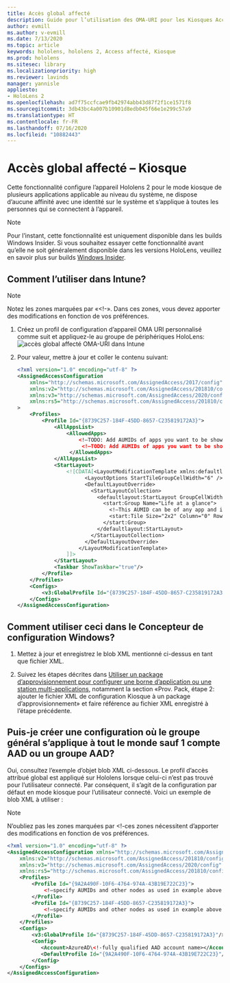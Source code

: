 ```yaml
---
title: Accès global affecté
description: Guide pour l’utilisation des OMA-URI pour les Kiosques Accès affecté
author: evmill
ms.author: v-evmill
ms.date: 7/13/2020
ms.topic: article
keywords: hololens, hololens 2, Access affecté, Kiosque
ms.prod: hololens
ms.sitesec: library
ms.localizationpriority: high
ms.reviewer: lavinds
manager: yannisle
appliesto:
- HoloLens 2
ms.openlocfilehash: ad7f75ccfcae9fb42974abb43d87f2f1ce1571f8
ms.sourcegitcommit: 3db43bc4a007b10901d8edb045f66e1e299c57a9
ms.translationtype: HT
ms.contentlocale: fr-FR
ms.lasthandoff: 07/16/2020
ms.locfileid: "10882443"
---
```

# Accès global affecté – Kiosque

Cette fonctionnalité configure l’appareil Hololens 2 pour le mode kiosque de plusieurs applications applicable au niveau du système, ne dispose d’aucune affinité avec une identité sur le système et s’applique à toutes les personnes qui se connectent à l’appareil. 

> [!NOTE]
> Pour l’instant, cette fonctionnalité est uniquement disponible dans les builds Windows Insider. Si vous souhaitez essayer cette fonctionnalité avant qu’elle ne soit généralement disponible dans les versions HoloLens, veuillez en savoir plus sur builds [Windows Insider](hololens-insider.md).
 
## Comment l’utiliser dans Intune? 

> [!NOTE]
> Notez les zones marquées par «<!-». Dans ces zones, vous devez apporter des modifications en fonction de vos préférences. 

1.  Créez un profil de configuration d’appareil OMA URI personnalisé comme suit et appliquez-le au groupe de périphériques HoloLens: ![accès global affecté OMA-URI dans Intune](images/global-assigned-access-omauri.png)

2.  Pour valeur, mettre à jour et coller le contenu suivant: 

    ```xml
    <?xml version="1.0" encoding="utf-8" ?> 
    <AssignedAccessConfiguration 
        xmlns="http://schemas.microsoft.com/AssignedAccess/2017/config" 
        xmlns:v2="http://schemas.microsoft.com/AssignedAccess/201810/config" 
        xmlns:v3="http://schemas.microsoft.com/AssignedAccess/2020/config" 
        xmlns:rs5="http://schemas.microsoft.com/AssignedAccess/201810/config" 
    > 
        <Profiles> 
            <Profile Id="{8739C257-184F-45DD-8657-C235819172A3}"> 
                <AllAppsList> 
                    <AllowedApps>                     
                        <!—TODO: Add AUMIDs of apps you want to be shown here, e.g. <App AppUserModelId="Microsoft.MicrosoftEdge_8wekyb3d8bbwe!MicrosoftEdge" rs5:AutoLaunch=”true” /> --> 
                         <!—TODO: Add AUMIDs of apps you want to be shown here, e.g. <App AppUserModelId="Microsoft.settingn_8wekyb3d8bbwe!MicrosoftEdge" /> --> 
                     </AllowedApps> 
                </AllAppsList> 
                <StartLayout> 
                    <![CDATA[<LayoutModificationTemplate xmlns:defaultlayout="http://schemas.microsoft.com/Start/2014/FullDefaultLayout" xmlns:start="http://schemas.microsoft.com/Start/2014/StartLayout" Version="1" xmlns="http://schemas.microsoft.com/Start/2014/LayoutModification"> 
                          <LayoutOptions StartTileGroupCellWidth="6" /> 
                          <DefaultLayoutOverride> 
                            <StartLayoutCollection> 
                              <defaultlayout:StartLayout GroupCellWidth="6"> 
                                <start:Group Name="Life at a glance"> 
                                  <!—This AUMID can be of any app and is not used on Hololens but is required for parity, so you can leave it as is. --> 
                                  <start:Tile Size="2x2" Column="0" Row="0" AppUserModelID="Microsoft.MicrosoftEdge_8wekyb3d8bbwe!MicrosoftEdge" />                               
                                </start:Group> 
                              </defaultlayout:StartLayout> 
                            </StartLayoutCollection> 
                          </DefaultLayoutOverride> 
                        </LayoutModificationTemplate> 
                    ]]> 
                </StartLayout> 
                <Taskbar ShowTaskbar="true"/> 
            </Profile> 
        </Profiles> 
        <Configs> 
            <v3:GlobalProfile Id="{8739C257-184F-45DD-8657-C235819172A3}"/> 
        </Configs> 
    </AssignedAccessConfiguration> 
    ```

## Comment utiliser ceci dans le Concepteur de configuration Windows? 
 
1.  Mettez à jour et enregistrez le blob XML mentionné ci-dessus en tant que fichier XML. 

2.  Suivez les étapes décrites dans [Utiliser un package d’approvisionnement pour configurer une borne d’application ou une station multi-applications](https://docs.microsoft.com/hololens/hololens-kiosk#use-a-provisioning-package-to-set-up-a-single-app-or-multi-app-kiosk), notamment la section «Prov. Pack, étape 2: ajouter le fichier XML de configuration Kiosque à un package d’approvisionnement» et faire référence au fichier XML enregistré à l’étape précédente. 

## Puis-je créer une configuration où le groupe général s’applique à tout le monde sauf 1 compte AAD ou un groupe AAD? 

Oui, consultez l’exemple d’objet blob XML ci-dessous. Le profil d’accès attribué global est appliqué sur Hololens lorsque celui-ci n’est pas trouvé pour l’utilisateur connecté. Par conséquent, il s’agit de la configuration par défaut en mode kiosque pour l’utilisateur connecté. Voici un exemple de blob XML à utiliser : 

> [!NOTE]
> N’oubliez pas les zones marquées par <!-ces zones nécessitent d’apporter des modifications en fonction de vos préférences. 

```xml
<?xml version="1.0" encoding="utf-8" ?> 
<AssignedAccessConfiguration xmlns="http://schemas.microsoft.com/AssignedAccess/2017/config" 
    xmlns:v2="http://schemas.microsoft.com/AssignedAccess/201810/config" 
    xmlns:v3="http://schemas.microsoft.com/AssignedAccess/2020/config" 
    xmlns:rs5="http://schemas.microsoft.com/AssignedAccess/201810/config"> 
    <Profiles> 
        <Profile Id="{9A2A490F-10F6-4764-974A-43B19E722C23}"> 
            <!—specify AUMIDs and other nodes as used in example above --> 
        </Profile> 
        <Profile Id="{8739C257-184F-45DD-8657-C235819172A3}"> 
            <!—specify AUMIDs and other nodes as used in example above --> 
        </Profile> 
    </Profiles> 
    <Configs> 
        <v3:GlobalProfile Id="{8739C257-184F-45DD-8657-C235819172A3}"/> 
        <Config> 
           <Account>AzureAD\<!-fully qualified AAD account name></Account> 
           <DefaultProfile Id="{9A2A490F-10F6-4764-974A-43B19E722C23}"/> 
        </Config> 
    </Configs> 
</AssignedAccessConfiguration> 
```
